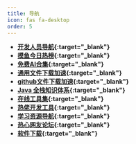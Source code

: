 ```yaml
---
title: 导航
icon: fas fa-desktop
order: 5
---
```


- **[开发人员导航](http://cxy521.com/){:target="_blank"}**
- **[摸鱼今日热榜](https://tophub.today/){:target="_blank"}**
- **[免费AI合集](https://www.laogou717.com/){:target="_blank"}**
- **[通用文件下载加速](https://dl.tangyuewei.com/){:target="_blank"}**
- **[github文件下载加速](https://gh.tangyuewei.com/){:target="_blank"}**
- **[Java 全栈知识体系](https://pdai.tech/){:target="_blank"}**
- **[在线工具集](https://tool.lu/){:target="_blank"}**
- **[热佬开发工具](https://jetbra.in/s){:target="_blank"}**
- **[学习资源导航](https://tuostudy.upnb.top/){:target="_blank"}**
- **[热心网友论坛](https://linux.do/){:target="_blank"}**
- **[软件下载](https://www.jb51.net/){:target="_blank"}**

